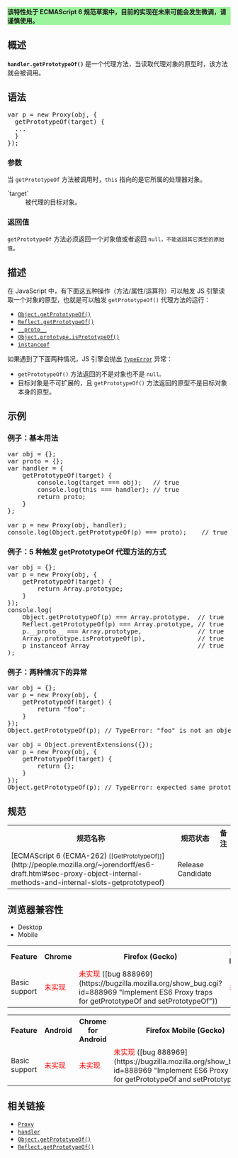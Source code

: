 <div>

<div class="overheadIndicator" style="background: #9CF49C;">

**该特性处于 ECMAScript 6 规范草案中，目前的实现在未来可能会发生微调，请谨慎使用。**

</div>

</div>

## 概述

**`handler.getPrototypeOf()`** 是一个代理方法，当读取代理对象的原型时，该方法就会被调用。

## 语法

<pre class="brush: js">var p = new Proxy(obj, {
  getPrototypeOf(target) {
  ...
  }
});
</pre>

### 参数

当 `getPrototypeOf` 方法被调用时，`this` 指向的是它所属的处理器对象。

<dl>

<dt>`target`</dt>

<dd>被代理的目标对象。</dd>

</dl>

### 返回值

`getPrototypeOf` 方法必须返回一个对象值或者返回 `null，不能返回其它类型的原始值`。

## 描述

在 JavaScript 中，有下面这五种操作（方法/属性/运算符）可以触发 JS 引擎读取一个对象的原型，也就是可以触发 `getPrototypeOf()` 代理方法的运行：

*   [`Object.getPrototypeOf()`](/zh-CN/docs/Web/JavaScript/Reference/Global_Objects/Object/getPrototypeOf "Object.getPrototypeOf() 方法返回指定对象的原型（也就是该对象内部属性[[Prototype]]的值）。")
*   [`Reflect.getPrototypeOf()`](/zh-CN/docs/Web/JavaScript/Reference/Global_Objects/Reflect/getPrototypeOf "此页面仍未被本地化, 期待您的翻译!")
*   [`__proto__`](/zh-CN/docs/Web/JavaScript/Reference/Global_Objects/Object/proto "一个对象的__proto__ 属性和自己的内部属性[[Prototype]]指向一个相同的值 (通常称这个值为原型),原型的值可以是一个对象值也可以是null(比如说Object.prototype.__proto__的值就是null).该属性可能会引发一些错误,因为用户可能会不知道该属性的特殊性,而给它赋值,从而改变了这个对象的原型. 如果需要访问一个对象的原型,应该使用方法Object.getPrototypeOf.")
*   [`Object.prototype.isPrototypeOf()`](/zh-CN/docs/Web/JavaScript/Reference/Global_Objects/Object/isPrototypeOf "isPrototypeOf() 方法测试一个对象是否存在于另一个对象的原型链上。")
*   [`instanceof`](/zh-CN/docs/Web/JavaScript/Reference/Operators/instanceof "instanceof 运算符可以用来判断某个构造函数的prototype属性是否存在另外一个要检测对象的原型链上。")

如果遇到了下面两种情况，JS 引擎会抛出 [`TypeError`](/zh-CN/docs/Web/JavaScript/Reference/TypeError "此页面仍未被本地化, 期待您的翻译!") 异常：

*   `getPrototypeOf()` 方法返回的不是对象也不是 `null。`
*   目标对象是不可扩展的，且 `getPrototypeOf()` 方法返回的原型不是目标对象本身的原型。

## 示例

### 例子：基本用法

<pre class="brush: js">var obj = {};
var proto = {};
var handler = {
    getPrototypeOf(target) {
        console.log(target === obj);   // true
        console.log(this === handler); // true
        return proto;
    }
};

var p = new Proxy(obj, handler);
console.log(Object.getPrototypeOf(p) === proto);    // true
</pre>

### 例子：5 种触发 getPrototypeOf 代理方法的方式

<pre class="brush: js">var obj = {};
var p = new Proxy(obj, {
    getPrototypeOf(target) {
        return Array.prototype;
    }
});
console.log(
    Object.getPrototypeOf(p) === Array.prototype,  // true
    Reflect.getPrototypeOf(p) === Array.prototype, // true
    p.__proto__ === Array.prototype,               // true
    Array.prototype.isPrototypeOf(p),              // true
    p instanceof Array                             // true
);
</pre>

### 例子：两种情况下的异常

<pre class="brush: js">var obj = {};
var p = new Proxy(obj, {
    getPrototypeOf(target) {
        return "foo";
    }
});
Object.getPrototypeOf(p); // TypeError: "foo" is not an object or null

var obj = Object.preventExtensions({});
var p = new Proxy(obj, {
    getPrototypeOf(target) {
        return {};
    }
});
Object.getPrototypeOf(p); // TypeError: expected same prototype value
</pre>

## 规范

<table class="standard-table">

<tbody>

<tr>

<th scope="col">规范名称</th>

<th scope="col">规范状态</th>

<th scope="col">备注</th>

</tr>

<tr>

<td>[ECMAScript 6 (ECMA-262)  
<small lang="zh-CN">[[GetPrototypeOf]]</small>](http://people.mozilla.org/~jorendorff/es6-draft.html#sec-proxy-object-internal-methods-and-internal-slots-getprototypeof)</td>

<td><span class="spec-RC">Release Candidate</span></td>

<td> </td>

</tr>

</tbody>

</table>

## 浏览器兼容性

<div>

<div class="htab"><a id="AutoCompatibilityTable" name="AutoCompatibilityTable"></a>

*   <a>Desktop</a>
*   <a>Mobile</a>

</div>

</div>

<div id="compat-desktop">

<table class="compat-table">

<tbody>

<tr>

<th>Feature</th>

<th>Chrome</th>

<th>Firefox (Gecko)</th>

<th>Internet Explorer</th>

<th>Opera</th>

<th>Safari</th>

</tr>

<tr>

<td>Basic support</td>

<td><span style="color: #f00;">未实现</span></td>

<td><span style="color: #f00;">未实现</span> ([bug 888969](https://bugzilla.mozilla.org/show_bug.cgi?id=888969 "Implement ES6 Proxy traps for getPrototypeOf and setPrototypeOf"))</td>

<td><span style="color: #f00;">未实现</span></td>

<td><span style="color: #f00;">未实现</span></td>

<td><span style="color: #f00;">未实现</span></td>

</tr>

</tbody>

</table>

</div>

<div id="compat-mobile">

<table class="compat-table">

<tbody>

<tr>

<th>Feature</th>

<th>Android</th>

<th>Chrome for Android</th>

<th>Firefox Mobile (Gecko)</th>

<th>IE Mobile</th>

<th>Opera Mobile</th>

<th>Safari Mobile</th>

</tr>

<tr>

<td>Basic support</td>

<td><span style="color: #f00;">未实现</span></td>

<td><span style="color: #f00;">未实现</span></td>

<td><span style="color: #f00;">未实现</span> ([bug 888969](https://bugzilla.mozilla.org/show_bug.cgi?id=888969 "Implement ES6 Proxy traps for getPrototypeOf and setPrototypeOf"))</td>

<td><span style="color: #f00;">未实现</span></td>

<td><span style="color: #f00;">未实现</span></td>

<td><span style="color: #f00;">未实现</span></td>

</tr>

</tbody>

</table>

</div>

## 相关链接

*   [`Proxy`](/zh-CN/docs/Web/JavaScript/Reference/Global_Objects/Proxy "The Proxy object is used to define custom behavior for fundamental operations (e.g. property lookup, assignment, enumeration, function invocation, etc).")
*   [`handler`](/zh-CN/docs/Web/JavaScript/Reference/Global_Objects/Proxy/handler "处理器对象用来自定义代理对象的各种可代理操作。")
*   [`Object.getPrototypeOf()`](/zh-CN/docs/Web/JavaScript/Reference/Global_Objects/Object/getPrototypeOf "Object.getPrototypeOf() 方法返回指定对象的原型（也就是该对象内部属性[[Prototype]]的值）。")
*   [`Reflect.getPrototypeOf()`](/zh-CN/docs/Web/JavaScript/Reference/Global_Objects/Reflect/getPrototypeOf "此页面仍未被本地化, 期待您的翻译!")